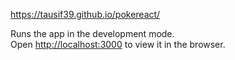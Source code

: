  https://tausif39.github.io/pokereact/

Runs the app in the development mode.<br>
Open [http://localhost:3000](http://localhost:3000) to view it in the browser.











